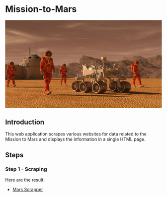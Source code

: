 # Mission-to-Mars

[![](Img/mars.png)]()      


## Introduction

This  web application scrapes various websites for data related to the Mission to Mars and displays the information in a single HTML page.

## Steps

### Step 1 - Scraping





Here are the result:

- [Mars Scrapper](https://enr1que319-mars-scrapper.herokuapp.com "Mars Scrapper")
